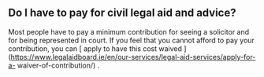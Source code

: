 ##  Do I have to pay for civil legal aid and advice?

Most people have to pay a minimum contribution for seeing a solicitor and for
being represented in court. If you feel that you cannot afford to pay your
contribution, you can [ apply to have this cost waived
](https://www.legalaidboard.ie/en/our-services/legal-aid-services/apply-for-a-
waiver-of-contribution/) .

